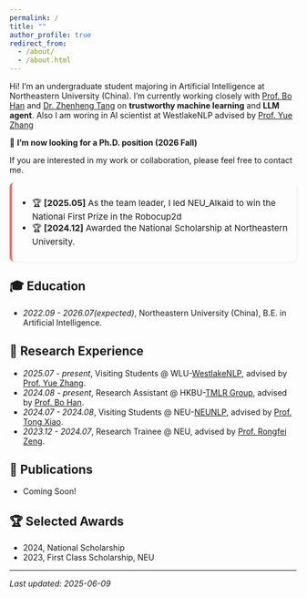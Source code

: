 ```yaml
---
permalink: /
title: ""
author_profile: true
redirect_from: 
  - /about/
  - /about.html
---
```



<script type="text/javascript" id="clustrmaps" src="//clustrmaps.com/map_v2.js?d=Y2NagieNgNXg_ziPoAzSAsoGGQJtYJW8ZeAbPRArk8Q&cl=ffffff&w=a"></script>

Hi! I’m an undergraduate student majoring in Artificial Intelligence at Northeastern University (China). I’m currently working closely with [Prof. Bo Han](https://bhanml.github.io/) and [Dr. Zhenheng Tang](https://wizard1203.github.io/) on **trustworthy machine learning** and **LLM agent**. Also I am woring in AI scientist at WestlakeNLP advised by [Prof. Yue Zhang](https://frcchang.github.io/)

📢 **I’m now looking for a Ph.D. position (2026 Fall)** 

If you are interested in my work or collaboration, please feel free to contact me.


<div style="max-height: 150px; overflow-y: auto; padding-right: 10px; border-left: 4px solid #f66; background-color: #fdfdfd; padding: 10px; border-radius: 8px; box-shadow: 2px 2px 5px rgba(0,0,0,0.05); font-size: 15px;">
  
- 🏆 <strong>[2025.05]</strong> As the team leader, I led NEU_Alkaid to win the National First Prize in the Robocup2d <br>
- 🏆 <strong>[2024.12]</strong> Awarded the National Scholarship at Northeastern University.<br>

</div>


## 🎓 Education 
- *2022.09 - 2026.07(expected)*, Northeastern University (China), B.E. in Artificial Intelligence.


## 💼 Research Experience
- *2025.07 - present*, Visiting Students @ WLU-[WestlakeNLP](https://westlakenlp.com/), advised by [Prof. Yue Zhang](https://frcchang.github.io/).
- *2024.08 - present*, Research Assistant @ HKBU-[TMLR Group](https://bhanml.github.io/group.html), advised by [Prof. Bo Han](https://bhanml.github.io/).
- *2024.07 - 2024.08*, Visiting Students @ NEU-[NEUNLP](http://team.neu.edu.cn/NEUNLPLab/en/index.htm), advised by [Prof. Tong Xiao](https://www.nlplab.com/members/~xiaotong.html).
- *2023.12 - 2024.07*, Research Trainee @ NEU, advised by [Prof. Rongfei Zeng](https://wingfeitsang.github.io/home/).

## 📄 Publications
- Coming Soon!


## 🏆 Selected Awards
- 2024, National Scholarship
- 2023, First Class Scholarship, NEU



---
*Last updated: 2025-06-09*
